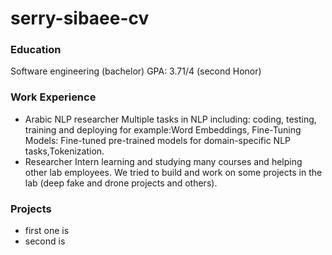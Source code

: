 # serry-sibaee-cv

### Education 
Software engineering (bachelor)
GPA: 3.71/4 (second Honor)

### Work Experience 
- Arabic NLP researcher
Multiple tasks in NLP including: coding, testing, training and deploying for example:Word Embeddings, Fine-Tuning Models: Fine-tuned pre-trained models for domain-specific NLP tasks,Tokenization.
- Researcher Intern
learning and studying many courses and helping other lab employees. We tried to build and work on some projects in the lab (deep fake and drone projects and others).

### Projects 
- first one is
- second is 
